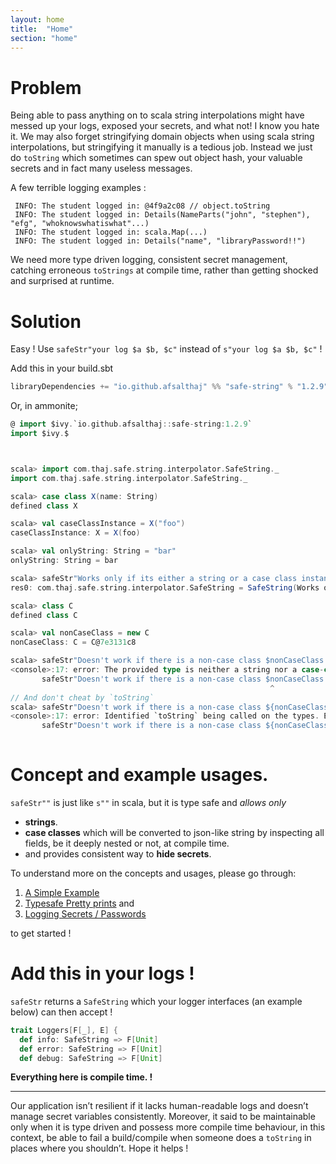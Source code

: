 ```yaml
---
layout: home
title:  "Home"
section: "home"
---
```


# Problem

Being able to pass anything on to scala string interpolations might have messed up  your logs, exposed your secrets, and what not! I know you hate it.
We may also forget stringifying domain objects when using scala string interpolations, but stringifying it manually is a tedious job. Instead we just do `toString` which sometimes can spew out object hash, your valuable secrets and in fact many useless messages.

A few terrible logging examples :

  ``` 
   INFO: The student logged in: @4f9a2c08 // object.toString
   INFO: The student logged in: Details(NameParts("john", "stephen"), "efg", "whoknowswhatiswhat"...) 
   INFO: The student logged in: scala.Map(...)
   INFO: The student logged in: Details("name", "libraryPassword!!")
  ```
  
We need more type driven logging, consistent secret management, catching erroneous `toStrings` at compile time, rather than getting shocked and surprised at runtime.  
 
# Solution

Easy ! Use `safeStr"your log $a $b, $c"` instead of `s"your log $a $b, $c"` !

Add this in your build.sbt

```scala
libraryDependencies += "io.github.afsalthaj" %% "safe-string" % "1.2.9" 
```

Or, in ammonite;

```scala
@ import $ivy.`io.github.afsalthaj::safe-string:1.2.9`
import $ivy.$
```

```scala


scala> import com.thaj.safe.string.interpolator.SafeString._
import com.thaj.safe.string.interpolator.SafeString._

scala> case class X(name: String)
defined class X

scala> val caseClassInstance = X("foo")
caseClassInstance: X = X(foo)

scala> val onlyString: String = "bar"
onlyString: String = bar

scala> safeStr"Works only if its either a string or a case class instance $caseClassInstance or $onlyString"
res0: com.thaj.safe.string.interpolator.SafeString = SafeString(Works only if its either a string or a case class instance { name: foo } or bar)

scala> class C
defined class C

scala> val nonCaseClass = new C
nonCaseClass: C = C@7e3131c8

scala> safeStr"Doesn't work if there is a non-case class $nonCaseClass or $onlyString"
<console>:17: error: The provided type is neither a string nor a case-class. Consider converting it to strings using <value>.asStr.
       safeStr"Doesn't work if there is a non-case class $nonCaseClass or $onlyString"
                                                          ^
// And don't cheat by `toString`
scala> safeStr"Doesn't work if there is a non-case class ${nonCaseClass.toString} or $onlyString"
<console>:17: error: Identified `toString` being called on the types. Either remove it or use <yourType>.asStr if it has an instance of Safe.
       safeStr"Doesn't work if there is a non-case class ${nonCaseClass.toString} or $onlyString"
                                                                        ^

```

# Concept and example usages.

`safeStr""` is just like `s""` in scala, but it is type safe and _allows only_ 

* **strings**.
* **case classes** which will be converted to json-like string by inspecting all fields, be it deeply nested or not, at compile time.
* and provides consistent way to **hide secrets**.

To understand more on the concepts and usages, please go through:

1)  [A Simple Example](https://afsalthaj.github.io/safe-string-interpolation/examples.html)
2) [Typesafe Pretty prints](https://afsalthaj.github.io/safe-string-interpolation/pretty_print.html) and 
3) [Logging Secrets / Passwords](https://afsalthaj.github.io/safe-string-interpolation/secrets.html) 

to get started !


# Add this in your logs !

`safeStr` returns a `SafeString` which your logger interfaces (an example below) can then accept !


```scala
trait Loggers[F[_], E] {
  def info: SafeString => F[Unit]
  def error: SafeString => F[Unit]
  def debug: SafeString => F[Unit]

```

**Everything here is compile time. !** 


----------------------------------------

Our application isn’t resilient if it lacks human-readable logs and doesn’t manage secret variables consistently. Moreover, it said to be maintainable only when it is type driven and possess more compile time behaviour, in this context, be able to fail a build/compile when someone does a `toString` in places where you shouldn’t. Hope it helps !